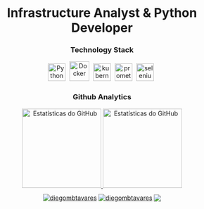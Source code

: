 </div>

<h1 align="center"> Infrastructure Analyst & Python Developer </h1>

<!-- TECHNOLOGY STACK -->
<h3 align="center">Technology Stack</h3>
<div align="center">
  <img src="https://cdn.jsdelivr.net/gh/devicons/devicon/icons/python/python-original.svg" alt="Python" width="40" height="40" style="margin-right: 5px;">
  <img src="https://cdn.jsdelivr.net/gh/devicons/devicon/icons/docker/docker-original.svg" alt="Docker" width="45" height="45" style="margin-right: 5px;">
  <img src="https://cdn.jsdelivr.net/gh/devicons/devicon/icons/kubernetes/kubernetes-plain.svg" alt="kubernetes" width="40" height="40" style="margin-right: 5px;">
  <img src="https://cdn.jsdelivr.net/gh/devicons/devicon/icons/prometheus/prometheus-original.svg" alt="prometheus" width="40" height="40" style="margin-right: 5px;">
  <img src="https://cdn.jsdelivr.net/gh/devicons/devicon/icons/selenium/selenium-original.svg" alt="selenium" width="40" height="40" style="margin-right: 5px;">
</div>
<!-- TECHNOLOGY STACK END -->

<!-- ESTATISTICS -->
<h3 align="center">Github Analytics</h3>
<div align="center">
  <a href="https://github.com/diegombtavares">
 <img height="180em" src="https://github-readme-stats.vercel.app/api?username=diegombtavares&show_icons=true&layout=compact&langs_count=7&theme=tokyonight" alt="Estatísticas do GitHub"/>
 <img height="180em" src="https://github-readme-stats.vercel.app/api/top-langs/?username=diegombtavares&layout=compact&langs_count=7&theme=tokyonight" alt="Estatísticas do GitHub"/>
<!-- ESTATISTICS END -->


<!-- SOCIAL MEDIAS --> 
<p align="center" style="margin-top: 10px;">
  <a href="https://linkedin.com/in/diegombtavares" target="blank"><img align="center" src="https://img.shields.io/badge/-LinkedIn-%230077B5?style=for-the-badge&logo=linkedin&logoColor=white" alt="diegombtavares" target="_blank" /></a>
  <a href="https://instagram.com/diegombtavares" target="blank"><img align="center" src="https://img.shields.io/badge/-Instagram-%23E4405F?style=for-the-badge&logo=instagram&logoColor=white" target="_blank" alt="diegombtavares" /></a>
  <a href="mailto:diegotavares.infra@gmail.com" target="_blank"><img align="center" src="https://img.shields.io/badge/Gmail-D14836?style=for-the-badge&logo=gmail&logoColor=white"></a>
</p>
</div>
<!-- SOCIAL MEDIAS END -->
